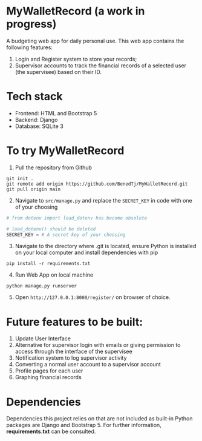 # MyWalletRecord (a work in progress)
A budgeting web app for daily personal use. This web app contains the following features:
1. Login and Register system to store your records;
2. Supervisor accounts to track the financial records of a selected user (the supervisee) based on their ID.

# Tech stack
- Frontend: HTML and Bootstrap 5
- Backend: Django
- Database: SQLite 3

# To try MyWalletRecord
1. Pull the repository from Github
```
git init .
git remote add origin https://github.com/BenedTj/MyWalletRecord.git
git pull origin main
```
2. Navigate to `src/manage.py` and replace the `SECRET_KEY` in code with one of your choosing
```python
# from dotenv import load_dotenv has become obsolete

# load_dotenv() should be deleted
SECRET_KEY = # A secret key of your choosing
```
3. Navigate to the directory where .git is located, ensure Python is installed on your local computer and install dependencies with pip
```
pip install -r requirements.txt
```
4. Run Web App on local machine
```
python manage.py runserver
```
5. Open `http://127.0.0.1:8000/register/` on browser of choice.

# Future features to be built:
1. Update User Interface
2. Alternative for supervisor login with emails or giving permission to access through the interface of the supervisee
3. Notification system to log supervisor activity
4. Converting a normal user account to a supervisor account
5. Profile pages for each user
6. Graphing financial records

# Dependencies
Dependencies this project relies on that are not included as built-in Python packages are Django and Bootstrap 5. For further information, **requirements.txt** can be consulted.
